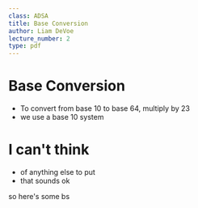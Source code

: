 ```yaml
---
class: ADSA
title: Base Conversion
author: Liam DeVoe
lecture_number: 2
type: pdf
---
```

# Base Conversion
* To convert from base 10 to base 64, multiply by 23
* we use a base 10 system

# I can't think 
* of anything else to put
* that sounds ok

so here's some bs